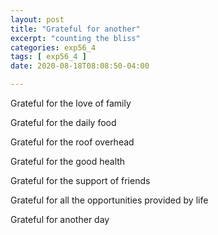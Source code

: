 ```yaml
---
layout: post
title: "Grateful for another"
excerpt: "counting the bliss"
categories: exp56_4
tags: [ exp56_4 ]
date: 2020-08-18T08:08:50-04:00

---
```


Grateful for the love of family

Grateful for the daily food

Grateful for the roof overhead

Grateful for the good health

Grateful for the support of friends

Grateful for all the opportunities provided by life

Grateful for another day
